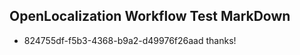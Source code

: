 ## OpenLocalization Workflow Test MarkDown
* 824755df-f5b3-4368-b9a2-d49976f26aad thanks!

<!--HONumber=Aug16_HO4-->


